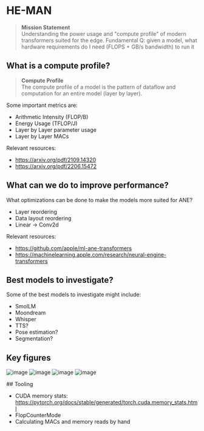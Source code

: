 # HE-MAN

> **Mission Statement** \
> Understanding the power usage and "compute profile" of modern transformers suited for the edge.
> Fundamental Q: given a model, what hardware requirements do I need (FLOPS + GB/s bandwidth) to run it

## What is a compute profile?

> **Compute Profile** \
> The compute profile of a model is the pattern of dataflow and computation for an entire model (layer by layer).

Some important metrics are:
- Arithmetic Intensity (FLOP/B)
- Energy Usage (TFLOP/J)
- Layer by Layer parameter usage
- Layer by Layer MACs

Relevant resources:
- https://arxiv.org/pdf/2109.14320
- https://arxiv.org/pdf/2206.15472

## What can we do to improve performance?

What optimizations can be done to make the models more suited for ANE? 

- Layer reordering
- Data layout reordering
- Linear -> Conv2d

Relevant resources:
- https://github.com/apple/ml-ane-transformers
- https://machinelearning.apple.com/research/neural-engine-transformers

## Best models to investigate?

Some of the best models to investigate might include:
- SmolLM
- Moondream
- Whisper
- TTS? 
- Pose estimation?
- Segmentation?

## Key figures

![image](https://github.com/user-attachments/assets/afdd247e-9548-4da3-b872-7965fc5e1948)
![image](https://github.com/user-attachments/assets/4a205e26-925d-41c2-bedd-d9e60cd45bbf)
![image](https://github.com/user-attachments/assets/836d5733-93ec-41d8-9f61-6b99b897a0db)
![image](https://github.com/user-attachments/assets/ebe74a99-5860-44bc-bd64-90a0e79bd7d9)


## Tooling

- CUDA memory stats: https://pytorch.org/docs/stable/generated/torch.cuda.memory_stats.html
- FlopCounterMode
- Calculating MACs and memory reads by hand
